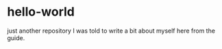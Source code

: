 # hello-world
just another repository 
I was told to write a bit about myself here from the guide. 

